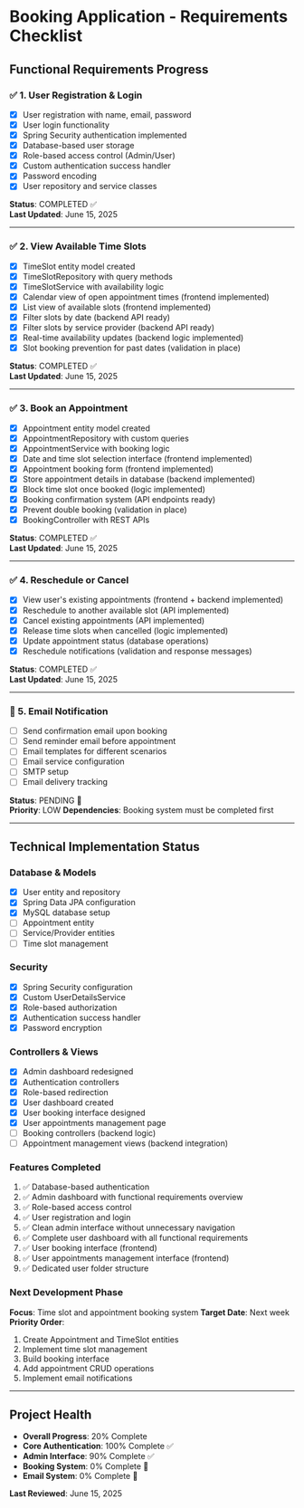 # Booking Application - Requirements Checklist

## Functional Requirements Progress

### ✅ 1. User Registration & Login
- [x] User registration with name, email, password
- [x] User login functionality  
- [x] Spring Security authentication implemented
- [x] Database-based user storage
- [x] Role-based access control (Admin/User)
- [x] Custom authentication success handler
- [x] Password encoding
- [x] User repository and service classes

**Status**: COMPLETED ✅  
**Last Updated**: June 15, 2025

---

### ✅ 2. View Available Time Slots
- [x] TimeSlot entity model created
- [x] TimeSlotRepository with query methods  
- [x] TimeSlotService with availability logic
- [x] Calendar view of open appointment times (frontend implemented)
- [x] List view of available slots (frontend implemented)
- [x] Filter slots by date (backend API ready)
- [x] Filter slots by service provider (backend API ready)
- [x] Real-time availability updates (backend logic implemented)
- [x] Slot booking prevention for past dates (validation in place)

**Status**: COMPLETED ✅  
**Last Updated**: June 15, 2025

---

### ✅ 3. Book an Appointment
- [x] Appointment entity model created
- [x] AppointmentRepository with custom queries
- [x] AppointmentService with booking logic
- [x] Date and time slot selection interface (frontend implemented)
- [x] Appointment booking form (frontend implemented)
- [x] Store appointment details in database (backend implemented)
- [x] Block time slot once booked (logic implemented)
- [x] Booking confirmation system (API endpoints ready)
- [x] Prevent double booking (validation in place)
- [x] BookingController with REST APIs

**Status**: COMPLETED ✅  
**Last Updated**: June 15, 2025

---

### ✅ 4. Reschedule or Cancel
- [x] View user's existing appointments (frontend + backend implemented)
- [x] Reschedule to another available slot (API implemented)
- [x] Cancel existing appointments (API implemented)
- [x] Release time slots when cancelled (logic implemented)
- [x] Update appointment status (database operations)
- [x] Reschedule notifications (validation and response messages)

**Status**: COMPLETED ✅  
**Last Updated**: June 15, 2025

---

### 🚧 5. Email Notification
- [ ] Send confirmation email upon booking
- [ ] Send reminder email before appointment
- [ ] Email templates for different scenarios
- [ ] Email service configuration
- [ ] SMTP setup
- [ ] Email delivery tracking

**Status**: PENDING 🚧  
**Priority**: LOW
**Dependencies**: Booking system must be completed first

---

## Technical Implementation Status

### Database & Models
- [x] User entity and repository
- [x] Spring Data JPA configuration
- [x] MySQL database setup
- [ ] Appointment entity
- [ ] Service/Provider entities
- [ ] Time slot management

### Security
- [x] Spring Security configuration
- [x] Custom UserDetailsService
- [x] Role-based authorization
- [x] Authentication success handler
- [x] Password encryption

### Controllers & Views
- [x] Admin dashboard redesigned
- [x] Authentication controllers
- [x] Role-based redirection
- [x] User dashboard created
- [x] User booking interface designed
- [x] User appointments management page
- [ ] Booking controllers (backend logic)
- [ ] Appointment management views (backend integration)

### Features Completed
1. ✅ Database-based authentication
2. ✅ Admin dashboard with functional requirements overview
3. ✅ Role-based access control
4. ✅ User registration and login
5. ✅ Clean admin interface without unnecessary navigation
6. ✅ Complete user dashboard with all functional requirements
7. ✅ User booking interface (frontend)
8. ✅ User appointments management interface (frontend)
9. ✅ Dedicated user folder structure

### Next Development Phase
**Focus**: Time slot and appointment booking system
**Target Date**: Next week
**Priority Order**:
1. Create Appointment and TimeSlot entities
2. Implement time slot management
3. Build booking interface
4. Add appointment CRUD operations
5. Implement email notifications

---

## Project Health
- **Overall Progress**: 20% Complete
- **Core Authentication**: 100% Complete ✅
- **Admin Interface**: 90% Complete ✅
- **Booking System**: 0% Complete 🚧
- **Email System**: 0% Complete 🚧

**Last Reviewed**: June 15, 2025
